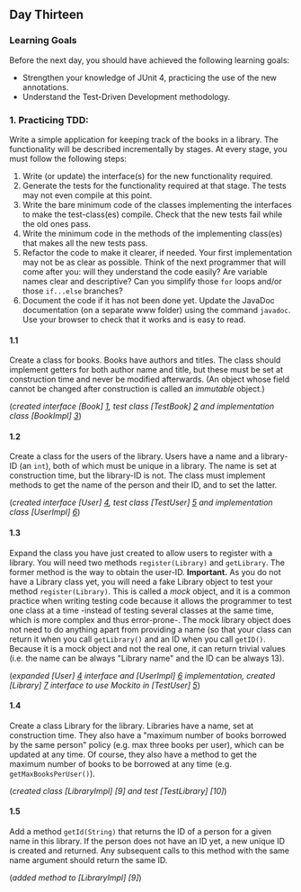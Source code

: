 ## Day Thirteen

### Learning Goals

Before the next day, you should have achieved the following learning goals:
  * Strengthen your knowledge of JUnit 4, practicing the use of the new annotations.
  * Understand the Test-Driven Development methodology.

### 1. Practicing TDD:

Write a simple application for keeping track of the books in a library. The functionality will be described
incrementally by stages. At every stage, you must follow the following steps:
  1. Write (or update) the interface(s) for the new functionality required.
  2. Generate the tests for the functionality required at that stage. The tests may not even compile at this point.
  3. Write the bare minimum code of the classes implementing the interfaces to make the test-class(es) compile.
     Check that the new tests fail while the old ones pass.
  4. Write the minimum code in the methods of the implementing class(es) that makes all the new tests pass.
  5. Refactor the code to make it clearer, if needed. Your first implementation may not be as clear as possible.
     Think of the next programmer that will come after you: will they understand the code easily? Are variable names
     clear and descriptive? Can you simplify those `for` loops and/or those `if...else` branches?
  6. Document the code if it has not been done yet. Update the JavaDoc documentation (on a separate www folder)
     using the command `javadoc`. Use your browser to check that it works and is easy to read.

#### 1.1

Create a class for books. Books have authors and titles. The class should implement getters for both author name
and title, but these must be set at construction time and never be modified afterwards.
(An object whose field cannot be changed after construction is called an *immutable* object.)

(*created interface [Book] [1], test class [TestBook] [2] and implementation class [BookImpl] [3]*)

#### 1.2

Create a class for the users of the library. Users have a name and a library-ID (an `int`), both of which must be
unique in a library. The name is set at construction time, but the library-ID is not. The class must implement
methods to get the name of the person and their ID, and to set the latter.

(*created interface [User] [4], test class [TestUser] [5] and implementation class [UserImpl] [6]*)

#### 1.3 

Expand the class you have just created to allow users to register with a library. You will need two methods 
`register(Library)` and `getLibrary`. The former method is the way to obtain the user-ID.
**Important.** As you do not have a Library class yet, you will need a fake Library object to test your method
`register(Library)`. This is called a *mock* object, and it is a common practice when writing testing code because
it allows the programmer to test one class at a time -instead of testing several classes at the same time, which is
more complex and thus error-prone-. The mock library object does not need to do anything apart from providing a name
(so that your class can return it when you call `getLibrary()` and an ID when you call `getID()`.
Because it is a mock object and not the real one, it can return trivial values (i.e. the name can be always 
"Library name" and the ID can be always 13).

(*expanded [User] [4] interface and [UserImpl] [6] implementation, created [Library] [7] interface 
  to use Mockito in [TestUser] [5]*)
  
 #### 1.4
 
 Create a class Library for the library. Libraries have a name, set at construction time. They also have a "maximum
 number of books borrowed by the same person" policy (e.g. max three books per user), which can be updated at any
 time. Of course, they also have a method to get the maximum number of books to be borrowed at any time
 (e.g. `getMaxBooksPerUser()`).
 
 (*created class [LibraryImpl] [9] and test [TestLibrary] [10]*)
 
 #### 1.5
 
 Add a method `getId(String)` that returns the ID of a person for a given name in this library.
 If the person does not have an ID yet, a new unique ID is created and returned.
    Any subsequent calls to this method with the same name argument should return the same ID.

(*added method to [LibraryImpl] [9]*)
 
  
[1]: https://github.com/BBK-PiJ-2014-21/Lab-Exercises/blob/master/day13/src/practicingTDD/Book.java
[2]: https://github.com/BBK-PiJ-2014-21/Lab-Exercises/blob/master/day13/src/practicingTDD/TestBook.java
[3]: https://github.com/BBK-PiJ-2014-21/Lab-Exercises/blob/master/day13/src/practicingTDD/BookImpl.java
[4]: https://github.com/BBK-PiJ-2014-21/Lab-Exercises/blob/master/day13/src/practicingTDD/User.java
[5]: https://github.com/BBK-PiJ-2014-21/Lab-Exercises/blob/master/day13/src/practicingTDD/TestUser.java
[6]: https://github.com/BBK-PiJ-2014-21/Lab-Exercises/blob/master/day13/src/practicingTDD/UserImpl.java
[7]: https://github.com/BBK-PiJ-2014-21/Lab-Exercises/blob/master/day13/src/practicingTDD/Library.java
[8]:
[9]:
